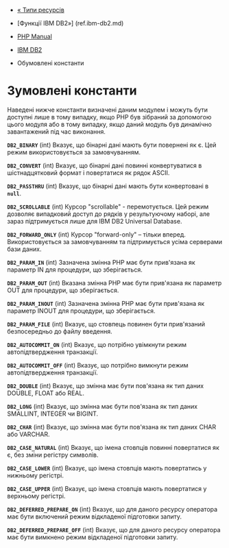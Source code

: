 - [« Типи ресурсів](ibm-db2.resources.md)
- [Функції IBM DB2»] (ref.ibm-db2.md)

- [PHP Manual](index.md)
- [IBM DB2](book.ibm-db2.md)
- Обумовлені константи

# Зумовлені константи

Наведені нижче константи визначені даним модулем і можуть бути
доступні лише в тому випадку, якщо PHP був зібраний за допомогою цього
модуля або в тому випадку, якщо даний модуль був динамічно завантажений
під час виконання.

**`DB2_BINARY`** (int)
Вказує, що бінарні дані мають бути повернені як є. Цей
режим використовується за замовчуванням.

**`DB2_CONVERT`** (int)
Вказує, що бінарні дані повинні конвертуватися в
шістнадцятковий формат і повертатися як рядок ASCII.

**`DB2_PASSTHRU`** (int)
Вказує, що бінарні дані мають бути конвертовані в **`null`**.

**`DB2_SCROLLABLE`** (int)
Курсор "scrollable" - перемотується. Цей режим дозволяє випадковий
доступ до рядків у результуючому наборі, але зараз
підтримується лише для IBM DB2 Universal Database.

**`DB2_FORWARD_ONLY`** (int)
Курсор "forward-only" – тільки вперед. Використовується за замовчуванням та
підтримується усіма серверами бази даних.

**`DB2_PARAM_IN`** (int)
Зазначена змінна PHP має бути прив'язана як параметр IN для
процедури, що зберігається.

**`DB2_PARAM_OUT`** (int)
Вказана змінна PHP має бути прив'язана як параметр OUT для
процедури, що зберігається.

**`DB2_PARAM_INOUT`** (int)
Зазначена змінна PHP має бути прив'язана як параметр INOUT для
процедури, що зберігається.

**`DB2_PARAM_FILE`** (int)
Вказує, що стовпець повинен бути прив'язаний безпосередньо до файлу
введення.

**`DB2_AUTOCOMMIT_ON`** (int)
Вказує, що потрібно увімкнути режим автопідтвердження транзакції.

**`DB2_AUTOCOMMIT_OFF`** (int)
Вказує, що потрібно вимкнути режим автопідтвердження транзакції.

**`DB2_DOUBLE`** (int)
Вказує, що змінна має бути пов'язана як тип даних DOUBLE,
FLOAT або REAL.

**`DB2_LONG`** (int)
Вказує, що змінна має бути пов'язана як тип даних SMALLINT,
INTEGER чи BIGINT.

**`DB2_CHAR`** (int)
Вказує, що змінна має бути пов'язана як тип даних CHAR або
VARCHAR.

**`DB2_CASE_NATURAL`** (int)
Вказує, що імена стовпців повинні повертатися як є, без
зміни регістру символів.

**`DB2_CASE_LOWER`** (int)
Вказує, що імена стовпців мають повертатись у нижньому регістрі.

**`DB2_CASE_UPPER`** (int)
Вказує, що імена стовпців мають повертатися у верхньому регістрі.

**`DB2_DEFERRED_PREPARE_ON`** (int)
Вказує, що для даного ресурсу оператора має бути включений режим
відкладеної підготовки запиту.

**`DB2_DEFERRED_PREPARE_OFF`** (int)
Вказує, що для даного ресурсу оператора має бути вимкнено режим
відкладеної підготовки запиту.
